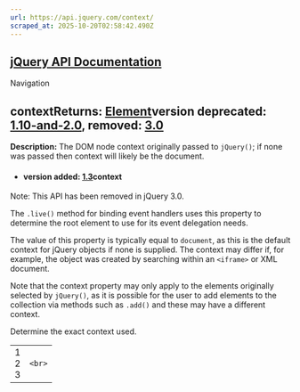 ```yaml
---
url: https://api.jquery.com/context/
scraped_at: 2025-10-20T02:58:42.490Z
---
```


## [jQuery API Documentation](https://jquery.com/ "jQuery API Documentation")

Navigation

## contextReturns: [Element](http://api.jquery.com/Types/\#Element)version deprecated: [1.10-and-2.0](https://api.jquery.com/category/version/1.10-and-2.0/), removed: [3.0](https://api.jquery.com/category/version/3.0/)

**Description:** The DOM node context originally passed to `jQuery()`; if none was passed then context will likely be the document.

- #### version added: [1.3](https://api.jquery.com/category/version/1.3/)context


Note: This API has been removed in jQuery 3.0.

The `.live()` method for binding event handlers uses this property to determine the root element to use for its event delegation needs.

The value of this property is typically equal to `document`, as this is the default context for jQuery objects if none is supplied. The context may differ if, for example, the object was created by searching within an `<iframe>` or XML document.

Note that the context property may only apply to the elements originally selected by `jQuery()`, as it is possible for the user to add elements to the collection via methods such as `.add()` and these may have a different context.

Determine the exact context used.

|     |     |
| --- | --- |
| 1<br>2<br>3 | ```<br>``` |